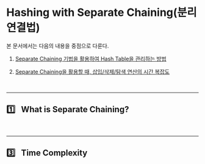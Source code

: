 # Hashing with Separate Chaining(분리 연결법)

본 문서에서는 다음의 내용을 중점으로 다룬다.

1. <a href="#sec_01">Separate Chaining 기법을 활용하여 Hash Table을 관리하는 방법</a>

2. <a href="#sec_02">Separate Chaining을 활용할 때, 삽입/삭제/탐색 연산의 시간 복잡도</a>

<br/>

---
<h2 id="sec_01">1️⃣&ensp; What is Separate Chaining?</h2>


<br/>

---
<h2 id="sec_02">3️⃣&ensp; Time Complexity</h2>


